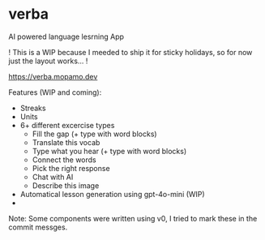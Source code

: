 # verba

AI powered language lesrning App

! This is a WIP because I meeded to ship it for sticky holidays, so for now just the layout works... !

https://verba.mopamo.dev


Features (WIP and coming):
- Streaks
- Units
- 6+ different excercise types
  - Fill the gap (+ type with word blocks)
  - Translate this vocab 
  - Type what you hear (+ type with word blocks)
  - Connect the words
  - Pick the right response
  - Chat with AI
  - Describe this image
- Automatical lesson generation using gpt-4o-mini (WIP)
- 

Note: Some components were written using v0, I tried to mark these in the commit messges.